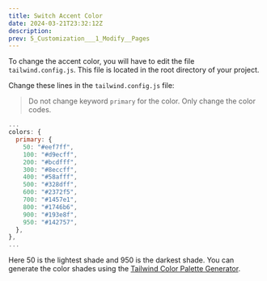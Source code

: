 ```yaml
---
title: Switch Accent Color
date: 2024-03-21T23:32:12Z
description:
prev: 5_Customization___1_Modify__Pages
---
```


To change the accent color, you will have to edit the file `tailwind.config.js`. This file is located in the root directory of your project.

Change these lines in the `tailwind.config.js` file:

> Do not change keyword `primary` for the color. Only change the color codes.

```javascript
...
colors: {
  primary: {
    50: "#eef7ff",
    100: "#d9ecff",
    200: "#bcdfff",
    300: "#8eccff",
    400: "#58afff",
    500: "#328dff",
    600: "#2372f5",
    700: "#1457e1",
    800: "#1746b6",
    900: "#193e8f",
    950: "#142757",
  },
},
...
```

Here 50 is the lightest shade and 950 is the darkest shade. You can generate the color shades using the [Tailwind Color Palette Generator](https://javisperez.github.io/tailwindcolorshades/).
